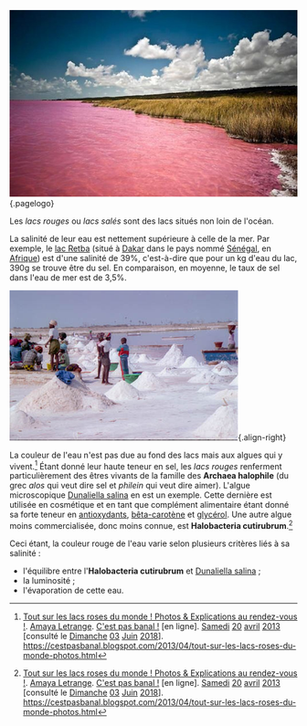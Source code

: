 <!-- TITLE: Lac Rouge -->
<!-- SUBTITLE: Présentation des lacs rouges -->

![Pink Lake Retba](/uploads/lake/pink-lake-retba.jpg "Le lac Retba"){.pagelogo}

Les *lacs rouges* ou *lacs salés* sont des lacs situés non loin de l'océan.

La salinité de leur eau est nettement supérieure à celle de la mer. Par exemple, le [lac Retba](/geographie/lac/afrique/nord-ouest/retba) (situé à [Dakar](/geographie/ville/afrique/nord-ouest/senegal/dakar) dans le pays nommé [Sénégal](/geographie/pays/afrique/nord-ouest/senegal), en [Afrique](/geographie/continent/afrique)) est d'une salinité de 39%, c'est-à-dire que pour un kg d'eau du lac, 390g se trouve être du sel. En comparaison, en moyenne, le taux de sel dans l'eau de mer est de 3,5%.

![Sel Extrait Du Lac Retba](/uploads/lake/sel-extrait-du-lac-retba.jpg "Le lac Retba"){.align-right}

La couleur de l'eau n'est pas due au fond des lacs mais aux algues qui y vivent.[^1]
Étant donné leur haute teneur en sel, les *lacs rouges* renferment particulièrement des êtres vivants de la famille des **Archaea halophile** (du grec *alos* qui veut dire sel et *philein* qui veut dire aimer). L'algue microscopique [Dunaliella salina](https://fr.wikipedia.org/wiki/Dunaliella_salina) en est un exemple. Cette dernière est utilisée en cosmétique et en tant que complément alimentaire étant donné sa forte teneur en [antioxydants](https://fr.wikipedia.org/wiki/Antioxydant), [bêta-carotène](https://fr.wikipedia.org/wiki/B%C3%AAta-Carot%C3%A8ne) et [glycérol](https://fr.wikipedia.org/wiki/Glyc%C3%A9rol). Une autre algue moins commercialisée, donc moins connue, est **Halobacteria cutirubrum**.[^1]

Ceci étant, la couleur rouge de l'eau varie selon plusieurs critères liés à sa salinité :
* l'équilibre entre l'**Halobacteria cutirubrum** et [Dunaliella salina](https://fr.wikipedia.org/wiki/Dunaliella_salina) ;
* la luminosité ;
* l'évaporation de cette eau.


[^1]: [Tout sur les lacs roses du monde ! Photos & Explications au rendez-vous !](https://cestpasbanal.blogspot.com/2013/04/tout-sur-les-lacs-roses-du-monde-photos.html). [Amaya Letrange](https://plus.google.com/111664944124095912169). [C'est pas banal !](https://cestpasbanal.blogspot.com/) [en ligne]. [Samedi](/histoire/date/calendrier-gregorien/par-jour-de-la-semaine/samedi) [20](/histoire/date/calendrier-gregorien/par-jour/20) [avril](/histoire/date/calendrier-gregorien/par-mois/avril) [2013](/histoire/date/calendrier-gregorien/par-annee/2013) [consulté le [Dimanche](/histoire/date/calendrier-gregorien/par-jour-de-la-semaine/dimanche) [03](/histoire/date/calendrier-gregorien/par-jour/03) [Juin](/histoire/date/calendrier-gregorien/par-mois/juin) [2018](/histoire/date/calendrier-gregorien/par-annee/2018)]. https://cestpasbanal.blogspot.com/2013/04/tout-sur-les-lacs-roses-du-monde-photos.html